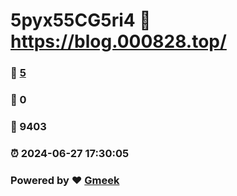 # 5pyx55CG5ri4 :link: https://blog.000828.top/ 
### :page_facing_up: [5](https://blog.000828.top//tag.html) 
### :speech_balloon: 0 
### :hibiscus: 9403 
### :alarm_clock: 2024-06-27 17:30:05 
### Powered by :heart: [Gmeek](https://github.com/Meekdai/Gmeek)
